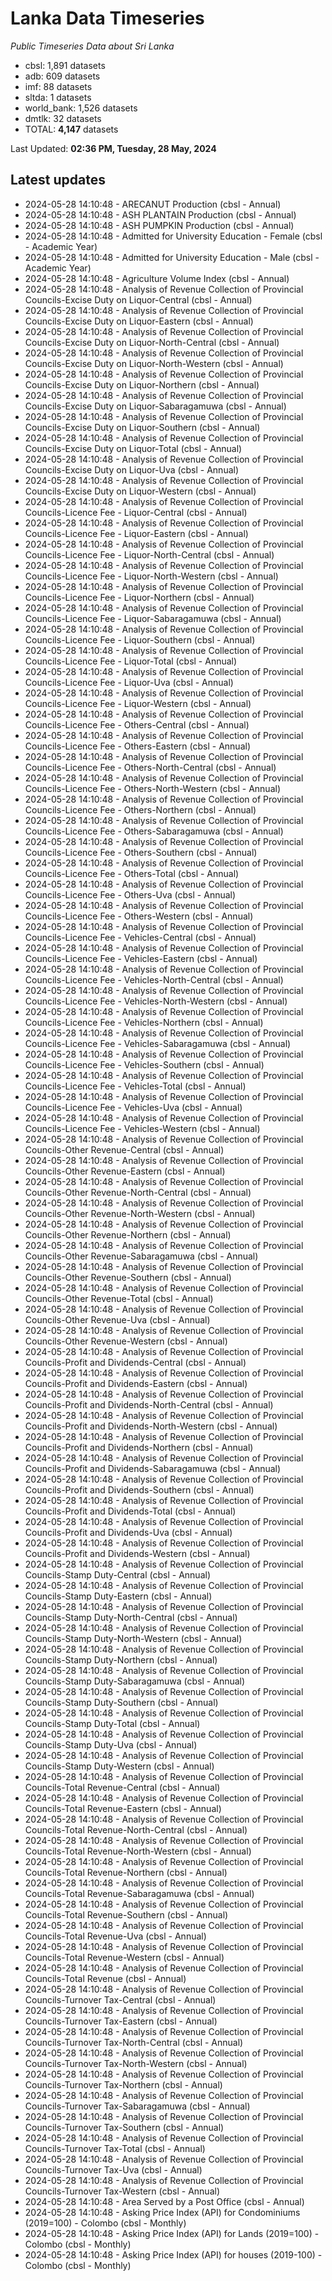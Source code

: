 # Lanka Data Timeseries
*Public Timeseries Data about Sri Lanka*

* cbsl: 1,891 datasets
* adb: 609 datasets
* imf: 88 datasets
* sltda: 1 datasets
* world_bank: 1,526 datasets
* dmtlk: 32 datasets
* TOTAL: **4,147** datasets

Last Updated: **02:36 PM, Tuesday, 28 May, 2024**

## Latest updates

* 2024-05-28 14:10:48 - ARECANUT Production (cbsl - Annual)
* 2024-05-28 14:10:48 - ASH PLANTAIN Production (cbsl - Annual)
* 2024-05-28 14:10:48 - ASH PUMPKIN Production (cbsl - Annual)
* 2024-05-28 14:10:48 - Admitted for University Education - Female (cbsl - Academic Year)
* 2024-05-28 14:10:48 - Admitted for University Education - Male (cbsl - Academic Year)
* 2024-05-28 14:10:48 - Agriculture Volume Index (cbsl - Annual)
* 2024-05-28 14:10:48 - Analysis of Revenue Collection of Provincial Councils-Excise Duty on Liquor-Central (cbsl - Annual)
* 2024-05-28 14:10:48 - Analysis of Revenue Collection of Provincial Councils-Excise Duty on Liquor-Eastern (cbsl - Annual)
* 2024-05-28 14:10:48 - Analysis of Revenue Collection of Provincial Councils-Excise Duty on Liquor-North-Central (cbsl - Annual)
* 2024-05-28 14:10:48 - Analysis of Revenue Collection of Provincial Councils-Excise Duty on Liquor-North-Western (cbsl - Annual)
* 2024-05-28 14:10:48 - Analysis of Revenue Collection of Provincial Councils-Excise Duty on Liquor-Northern (cbsl - Annual)
* 2024-05-28 14:10:48 - Analysis of Revenue Collection of Provincial Councils-Excise Duty on Liquor-Sabaragamuwa (cbsl - Annual)
* 2024-05-28 14:10:48 - Analysis of Revenue Collection of Provincial Councils-Excise Duty on Liquor-Southern (cbsl - Annual)
* 2024-05-28 14:10:48 - Analysis of Revenue Collection of Provincial Councils-Excise Duty on Liquor-Total (cbsl - Annual)
* 2024-05-28 14:10:48 - Analysis of Revenue Collection of Provincial Councils-Excise Duty on Liquor-Uva (cbsl - Annual)
* 2024-05-28 14:10:48 - Analysis of Revenue Collection of Provincial Councils-Excise Duty on Liquor-Western (cbsl - Annual)
* 2024-05-28 14:10:48 - Analysis of Revenue Collection of Provincial Councils-Licence Fee - Liquor-Central (cbsl - Annual)
* 2024-05-28 14:10:48 - Analysis of Revenue Collection of Provincial Councils-Licence Fee - Liquor-Eastern (cbsl - Annual)
* 2024-05-28 14:10:48 - Analysis of Revenue Collection of Provincial Councils-Licence Fee - Liquor-North-Central (cbsl - Annual)
* 2024-05-28 14:10:48 - Analysis of Revenue Collection of Provincial Councils-Licence Fee - Liquor-North-Western (cbsl - Annual)
* 2024-05-28 14:10:48 - Analysis of Revenue Collection of Provincial Councils-Licence Fee - Liquor-Northern (cbsl - Annual)
* 2024-05-28 14:10:48 - Analysis of Revenue Collection of Provincial Councils-Licence Fee - Liquor-Sabaragamuwa (cbsl - Annual)
* 2024-05-28 14:10:48 - Analysis of Revenue Collection of Provincial Councils-Licence Fee - Liquor-Southern (cbsl - Annual)
* 2024-05-28 14:10:48 - Analysis of Revenue Collection of Provincial Councils-Licence Fee - Liquor-Total (cbsl - Annual)
* 2024-05-28 14:10:48 - Analysis of Revenue Collection of Provincial Councils-Licence Fee - Liquor-Uva (cbsl - Annual)
* 2024-05-28 14:10:48 - Analysis of Revenue Collection of Provincial Councils-Licence Fee - Liquor-Western (cbsl - Annual)
* 2024-05-28 14:10:48 - Analysis of Revenue Collection of Provincial Councils-Licence Fee - Others-Central (cbsl - Annual)
* 2024-05-28 14:10:48 - Analysis of Revenue Collection of Provincial Councils-Licence Fee - Others-Eastern (cbsl - Annual)
* 2024-05-28 14:10:48 - Analysis of Revenue Collection of Provincial Councils-Licence Fee - Others-North-Central (cbsl - Annual)
* 2024-05-28 14:10:48 - Analysis of Revenue Collection of Provincial Councils-Licence Fee - Others-North-Western (cbsl - Annual)
* 2024-05-28 14:10:48 - Analysis of Revenue Collection of Provincial Councils-Licence Fee - Others-Northern (cbsl - Annual)
* 2024-05-28 14:10:48 - Analysis of Revenue Collection of Provincial Councils-Licence Fee - Others-Sabaragamuwa (cbsl - Annual)
* 2024-05-28 14:10:48 - Analysis of Revenue Collection of Provincial Councils-Licence Fee - Others-Southern (cbsl - Annual)
* 2024-05-28 14:10:48 - Analysis of Revenue Collection of Provincial Councils-Licence Fee - Others-Total (cbsl - Annual)
* 2024-05-28 14:10:48 - Analysis of Revenue Collection of Provincial Councils-Licence Fee - Others-Uva (cbsl - Annual)
* 2024-05-28 14:10:48 - Analysis of Revenue Collection of Provincial Councils-Licence Fee - Others-Western (cbsl - Annual)
* 2024-05-28 14:10:48 - Analysis of Revenue Collection of Provincial Councils-Licence Fee - Vehicles-Central (cbsl - Annual)
* 2024-05-28 14:10:48 - Analysis of Revenue Collection of Provincial Councils-Licence Fee - Vehicles-Eastern (cbsl - Annual)
* 2024-05-28 14:10:48 - Analysis of Revenue Collection of Provincial Councils-Licence Fee - Vehicles-North-Central (cbsl - Annual)
* 2024-05-28 14:10:48 - Analysis of Revenue Collection of Provincial Councils-Licence Fee - Vehicles-North-Western (cbsl - Annual)
* 2024-05-28 14:10:48 - Analysis of Revenue Collection of Provincial Councils-Licence Fee - Vehicles-Northern (cbsl - Annual)
* 2024-05-28 14:10:48 - Analysis of Revenue Collection of Provincial Councils-Licence Fee - Vehicles-Sabaragamuwa (cbsl - Annual)
* 2024-05-28 14:10:48 - Analysis of Revenue Collection of Provincial Councils-Licence Fee - Vehicles-Southern (cbsl - Annual)
* 2024-05-28 14:10:48 - Analysis of Revenue Collection of Provincial Councils-Licence Fee - Vehicles-Total (cbsl - Annual)
* 2024-05-28 14:10:48 - Analysis of Revenue Collection of Provincial Councils-Licence Fee - Vehicles-Uva (cbsl - Annual)
* 2024-05-28 14:10:48 - Analysis of Revenue Collection of Provincial Councils-Licence Fee - Vehicles-Western (cbsl - Annual)
* 2024-05-28 14:10:48 - Analysis of Revenue Collection of Provincial Councils-Other Revenue-Central (cbsl - Annual)
* 2024-05-28 14:10:48 - Analysis of Revenue Collection of Provincial Councils-Other Revenue-Eastern (cbsl - Annual)
* 2024-05-28 14:10:48 - Analysis of Revenue Collection of Provincial Councils-Other Revenue-North-Central (cbsl - Annual)
* 2024-05-28 14:10:48 - Analysis of Revenue Collection of Provincial Councils-Other Revenue-North-Western (cbsl - Annual)
* 2024-05-28 14:10:48 - Analysis of Revenue Collection of Provincial Councils-Other Revenue-Northern (cbsl - Annual)
* 2024-05-28 14:10:48 - Analysis of Revenue Collection of Provincial Councils-Other Revenue-Sabaragamuwa (cbsl - Annual)
* 2024-05-28 14:10:48 - Analysis of Revenue Collection of Provincial Councils-Other Revenue-Southern (cbsl - Annual)
* 2024-05-28 14:10:48 - Analysis of Revenue Collection of Provincial Councils-Other Revenue-Total (cbsl - Annual)
* 2024-05-28 14:10:48 - Analysis of Revenue Collection of Provincial Councils-Other Revenue-Uva (cbsl - Annual)
* 2024-05-28 14:10:48 - Analysis of Revenue Collection of Provincial Councils-Other Revenue-Western (cbsl - Annual)
* 2024-05-28 14:10:48 - Analysis of Revenue Collection of Provincial Councils-Profit and Dividends-Central (cbsl - Annual)
* 2024-05-28 14:10:48 - Analysis of Revenue Collection of Provincial Councils-Profit and Dividends-Eastern (cbsl - Annual)
* 2024-05-28 14:10:48 - Analysis of Revenue Collection of Provincial Councils-Profit and Dividends-North-Central (cbsl - Annual)
* 2024-05-28 14:10:48 - Analysis of Revenue Collection of Provincial Councils-Profit and Dividends-North-Western (cbsl - Annual)
* 2024-05-28 14:10:48 - Analysis of Revenue Collection of Provincial Councils-Profit and Dividends-Northern (cbsl - Annual)
* 2024-05-28 14:10:48 - Analysis of Revenue Collection of Provincial Councils-Profit and Dividends-Sabaragamuwa (cbsl - Annual)
* 2024-05-28 14:10:48 - Analysis of Revenue Collection of Provincial Councils-Profit and Dividends-Southern (cbsl - Annual)
* 2024-05-28 14:10:48 - Analysis of Revenue Collection of Provincial Councils-Profit and Dividends-Total (cbsl - Annual)
* 2024-05-28 14:10:48 - Analysis of Revenue Collection of Provincial Councils-Profit and Dividends-Uva (cbsl - Annual)
* 2024-05-28 14:10:48 - Analysis of Revenue Collection of Provincial Councils-Profit and Dividends-Western (cbsl - Annual)
* 2024-05-28 14:10:48 - Analysis of Revenue Collection of Provincial Councils-Stamp Duty-Central (cbsl - Annual)
* 2024-05-28 14:10:48 - Analysis of Revenue Collection of Provincial Councils-Stamp Duty-Eastern (cbsl - Annual)
* 2024-05-28 14:10:48 - Analysis of Revenue Collection of Provincial Councils-Stamp Duty-North-Central (cbsl - Annual)
* 2024-05-28 14:10:48 - Analysis of Revenue Collection of Provincial Councils-Stamp Duty-North-Western (cbsl - Annual)
* 2024-05-28 14:10:48 - Analysis of Revenue Collection of Provincial Councils-Stamp Duty-Northern (cbsl - Annual)
* 2024-05-28 14:10:48 - Analysis of Revenue Collection of Provincial Councils-Stamp Duty-Sabaragamuwa (cbsl - Annual)
* 2024-05-28 14:10:48 - Analysis of Revenue Collection of Provincial Councils-Stamp Duty-Southern (cbsl - Annual)
* 2024-05-28 14:10:48 - Analysis of Revenue Collection of Provincial Councils-Stamp Duty-Total (cbsl - Annual)
* 2024-05-28 14:10:48 - Analysis of Revenue Collection of Provincial Councils-Stamp Duty-Uva (cbsl - Annual)
* 2024-05-28 14:10:48 - Analysis of Revenue Collection of Provincial Councils-Stamp Duty-Western (cbsl - Annual)
* 2024-05-28 14:10:48 - Analysis of Revenue Collection of Provincial Councils-Total Revenue-Central (cbsl - Annual)
* 2024-05-28 14:10:48 - Analysis of Revenue Collection of Provincial Councils-Total Revenue-Eastern (cbsl - Annual)
* 2024-05-28 14:10:48 - Analysis of Revenue Collection of Provincial Councils-Total Revenue-North-Central (cbsl - Annual)
* 2024-05-28 14:10:48 - Analysis of Revenue Collection of Provincial Councils-Total Revenue-North-Western (cbsl - Annual)
* 2024-05-28 14:10:48 - Analysis of Revenue Collection of Provincial Councils-Total Revenue-Northern (cbsl - Annual)
* 2024-05-28 14:10:48 - Analysis of Revenue Collection of Provincial Councils-Total Revenue-Sabaragamuwa (cbsl - Annual)
* 2024-05-28 14:10:48 - Analysis of Revenue Collection of Provincial Councils-Total Revenue-Southern (cbsl - Annual)
* 2024-05-28 14:10:48 - Analysis of Revenue Collection of Provincial Councils-Total Revenue-Uva (cbsl - Annual)
* 2024-05-28 14:10:48 - Analysis of Revenue Collection of Provincial Councils-Total Revenue-Western (cbsl - Annual)
* 2024-05-28 14:10:48 - Analysis of Revenue Collection of Provincial Councils-Total Revenue (cbsl - Annual)
* 2024-05-28 14:10:48 - Analysis of Revenue Collection of Provincial Councils-Turnover Tax-Central (cbsl - Annual)
* 2024-05-28 14:10:48 - Analysis of Revenue Collection of Provincial Councils-Turnover Tax-Eastern (cbsl - Annual)
* 2024-05-28 14:10:48 - Analysis of Revenue Collection of Provincial Councils-Turnover Tax-North-Central (cbsl - Annual)
* 2024-05-28 14:10:48 - Analysis of Revenue Collection of Provincial Councils-Turnover Tax-North-Western (cbsl - Annual)
* 2024-05-28 14:10:48 - Analysis of Revenue Collection of Provincial Councils-Turnover Tax-Northern (cbsl - Annual)
* 2024-05-28 14:10:48 - Analysis of Revenue Collection of Provincial Councils-Turnover Tax-Sabaragamuwa (cbsl - Annual)
* 2024-05-28 14:10:48 - Analysis of Revenue Collection of Provincial Councils-Turnover Tax-Southern (cbsl - Annual)
* 2024-05-28 14:10:48 - Analysis of Revenue Collection of Provincial Councils-Turnover Tax-Total (cbsl - Annual)
* 2024-05-28 14:10:48 - Analysis of Revenue Collection of Provincial Councils-Turnover Tax-Uva (cbsl - Annual)
* 2024-05-28 14:10:48 - Analysis of Revenue Collection of Provincial Councils-Turnover Tax-Western (cbsl - Annual)
* 2024-05-28 14:10:48 - Area Served by a Post Office (cbsl - Annual)
* 2024-05-28 14:10:48 - Asking Price Index (API) for Condominiums (2019=100) - Colombo (cbsl - Monthly)
* 2024-05-28 14:10:48 - Asking Price Index (API) for Lands (2019=100) - Colombo (cbsl - Monthly)
* 2024-05-28 14:10:48 - Asking Price Index (API) for houses (2019-100) - Colombo (cbsl - Monthly)